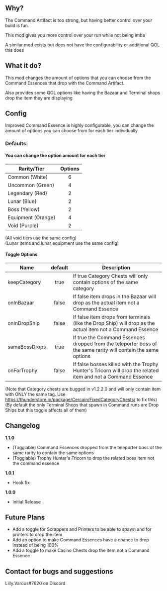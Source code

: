 ## Why?

The Command Artifact is too strong, but having better control over your build is fun.

This mod gives you more control over your run while not being imba

A similar mod exists but does not have the configurability or additional QOL this does

## What it do?

This mod changes the amount of options that you can choose from the Command Essences that drop with the Command Artifact.

Also provides some QOL options like having the Bazaar and Terminal shops drop the item they are displaying


## Config

Improved Command Essence is highly configurable, you can change the amount of options you can choose from for each tier individually 

### Defaults:
#### You can change the option amount for each tier
| Rarity/Tier             |    Options      |
|----------|:-------------:|
| Common (White)   |  6 |
| Uncommon (Green) |  4  |
| Legendary (Red)  |  2 |
| Lunar (Blue)  |  2 |
| Boss (Yellow)  |  2 |
| Equipment (Orange)  |  4 |
| Void (Purple)  |  2 |

(All void tiers use the same config)<br />
(Lunar items and lunar equipment use the same config)

#### Toggle Options
| Name             |    default      | Description |
|----------|:-------------:|------------|
| keepCategory   |  true | If true Category Chests will only contain options of the same category |
| onInBazaar   |  false | If false item drops in the Bazaar will drop as the actual item not a Command Essence |
| onInDropShip |  false  | If false item drops from terminals (like the Drop Ship) will drop as the actual item not a Command Essence |
| sameBossDrops | true | If true the Command Essences dropped from the teleporter boss of the same rarity will contain the same options |
| onForTrophy | false | If false bosses killed with the Trophy Hunter's Tricorn will drop the related item and not a Command Essence |

(Note that Category chests are bugged in v1.2.2.0 and will only contain item with ONLY the same tag. Use https://thunderstore.io/package/Cercain/FixedCategoryChests/ to fix this)<br/>
(By default the only Terminal Shops that spawn in Command runs are Drop Ships but this toggle affects all of them)


## Changelog

**1.1.0**

* (Togglable) Command Essences dropped from the teleporter boss of the same rarity to contain the same options
* (Togglable) Trophy Hunter's Tricorn to drop the related boss item not the command essence

**1.0.1**

* Hook fix

**1.0.0**

* Initial Release

## Future Plans

* Add a toggle for Scrappers and Printers to be able to spawn and for printers to drop the item
* Add an option to make Command Essences have a chance to drop instead of being 100%
* Add a toggle to make Casino Chests drop the item not a Command Essence

## Contact for bugs and suggestions

Lilly.Varous#7620 on Discord